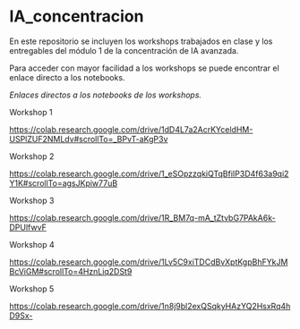 # IA_concentracion
En este repositorio se incluyen los workshops trabajados en clase y los entregables del módulo 1 de la concentración de IA avanzada.

Para acceder con mayor facilidad a los workshops se puede encontrar el enlace directo a los notebooks.

*Enlaces directos a los notebooks de los workshops.*

Workshop 1

https://colab.research.google.com/drive/1dD4L7a2AcrKYceldHM-USPlZUF2NMLdv#scrollTo=_BPvT-aKgP3v

Workshop 2

https://colab.research.google.com/drive/1_eSOpzzqkiQTqBfiIP3D4f63a9qi2Y1K#scrollTo=agsJKpiw77uB

Workshop 3

https://colab.research.google.com/drive/1R_BM7q-mA_tZtvbG7PAkA6k-DPUlfwvF

Workshop 4 

https://colab.research.google.com/drive/1Lv5C9xiTDCdBvXptKgpBhFYkJMBcViGM#scrollTo=4HznLiq2DSt9

Workshop 5

https://colab.research.google.com/drive/1n8j9bl2exQSqkyHAzYQ2HsxRq4hD9Sx-


